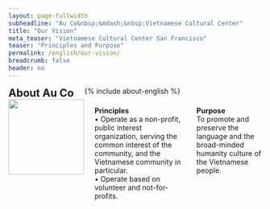 ```yaml
---
layout: page-fullwidth
subheadline: "Au Co&nbsp;&mdash;&nbsp;Vietnamese Cultural Center"
title: "Our Vision"
meta_teaser: "Vietnamese Cultural Center San Francisco"
teaser: "Principles and Purpose"
permalink: /english/our-vision/
breadcrumb: false
header: no
---
```

<!--more-->
<div class="row">
<div class="medium-4 medium-push-8 columns">
<h2 style="margin: 0px">About Au Co</h2>
{% include about-english %}
</div><!-- /.medium-4.columns -->
<div class="medium-8 medium-pull-4 columns" markdown="1">

<img width="150" src="{{ site.urlimg }}auco-logo.png">

<strong>Principles</strong><br />
&bull;&nbsp;Operate as a non-profit, public interest organization, serving the common interest of the community, and the Vietnamese community in particular.<br />
&bull;&nbsp;Operate based on volunteer and not-for-profits.<br />

<strong>Purpose</strong><br />
To promote and preserve the language and the broad-minded humanity culture of the Vietnamese people.

</div><!-- /.row -->
